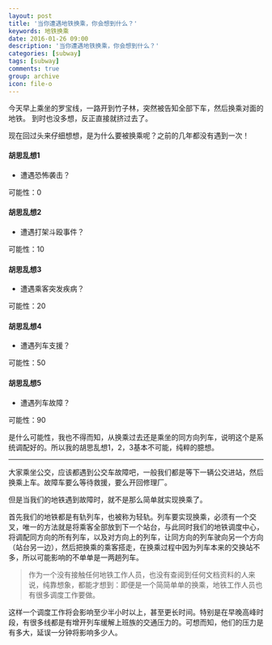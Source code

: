 ```yaml
---
layout: post
title: '当你遭遇地铁换乘，你会想到什么？'
keywords: 地铁换乘
date: 2016-01-26 09:00
description: '当你遭遇地铁换乘，你会想到什么？'
categories: [subway]
tags: [subway]
comments: true
group: archive
icon: file-o
---
```


今天早上乘坐的罗宝线，一路开到竹子林，突然被告知全部下车，然后换乘对面的地铁。
到时也没多想，反正直接就挤过去了。

<!-- more -->

现在回过头来仔细想想，是为什么要被换乘呢？之前的几年都没有遇到一次！

#### 胡思乱想1 ####

- 遭遇恐怖袭击？

可能性：0

#### 胡思乱想2 ####

- 遭遇打架斗殴事件？

可能性：10

#### 胡思乱想3 ####

- 遭遇乘客突发疾病？

可能性：20

#### 胡思乱想4 ####

- 遭遇列车支援？

可能性：50

#### 胡思乱想5 ####

- 遭遇列车故障？

可能性：90

是什么可能性，我也不得而知，从换乘过去还是乘坐的同方向列车，说明这个是系统调配好的。所以我的胡思乱想1，2，3基本不可能，纯粹的臆想。

----

大家乘坐公交，应该都遇到公交车故障吧，一般我们都是等下一辆公交进站，然后换乘上车。故障车要么等待救援，要么开回修理厂。

但是当我们的地铁遇到故障时，就不是那么简单就实现换乘了。

首先我们的地铁都是有轨列车，也被称为轻轨。列车要实现换乘，必须有一个交叉，唯一的方法就是将乘客全部放到下一个站台，与此同时我们的地铁调度中心，将调配同方向的所有列车，以及对方向上的列车，让同方向的列车驶向另一个方向（站台另一边），然后把换乘的乘客搭走，在换乘过程中因为列车本来的交换站不多，所以可能影响的不单单是一两趟列车。

>作为一个没有接触任何地铁工作人员，也没有查阅到任何文档资料的人来说，纯靠想象，都能才想到：即便是一个简简单单的换乘，地铁工作人员也有很多调度工作要做。

这样一个调度工作将会影响至少半小时以上，甚至更长时间。特别是在早晚高峰时段，有很多线都是有增开列车缓解上班族的交通压力的。可想而知，他们的压力是有多大，延误一分钟将影响多少人。

